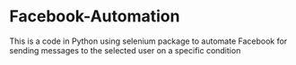 # Facebook-Automation
This is a code in Python using selenium package to automate Facebook for sending messages to the selected user on a specific condition
